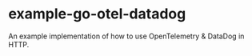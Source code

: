 # example-go-otel-datadog

An example implementation of how to use OpenTelemetry & DataDog in HTTP.
